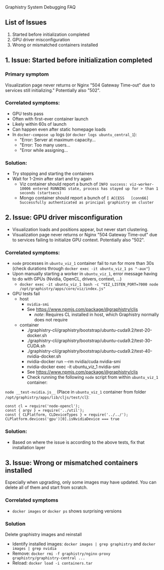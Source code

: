 Graphistry System Debugging FAQ

## List of Issues

1. Started before initialization completed
2. GPU driver misconfiguration
3. Wrong or mismatched containers installed


## 1. Issue: Started before initialization completed

### Primary symptom
Visualization page never returns or Nginx "504 Gateway Time-out" due to services still initializing." Potentially  also "502".

### Correlated symptoms:
* GPU tests pass  
* Often with first-ever container launch
* Likely within 60s of launch
* Can happen even after static homepage loads
* In `docker-compose up` logs (or `docker logs ubuntu_central_1`):
  * "Error: Server at maximum capacity...
  * "Error: Too many users...
  * "Error while assigning...


### Solution:
* Try stopping and starting the containers
* Wait for 1-2min after start and try again
  * Viz container should report a bunch of `INFO success: viz-worker-10006 entered RUNNING state, process has stayed up for > than 1 seconds (startsecs)`
  * Mongo container should report a bunch of `I ACCESS   [conn66] Successfully authenticated as principal graphistry on cluster`


## 2. Issue: GPU driver misconfiguration

* Visualization loads and positions appear, but never start clustering.
* Visualization page never returns or Nginx "504 Gateway Time-out" due to services failing to initialize GPU context. Potentially also "502".

### Correlated symptoms:
* `node` processes in `ubuntu_viz_1` container fail to run for more than 30s (check durations through `docker exec -it ubuntu_viz_1 ps "-aux"`)
* Upon manually starting a worker in `ubuntu_viz_1`, error message having to do with GPUs (Nvidia, OpenCL, drivers, context, ...)
  * `docker exec -it ubuntu_viz_1 bash -c "VIZ_LISTEN_PORT=7000 node /opt/graphistry/apps/core/viz/index.js"`
* GPU tests fail
  * host
    * `nvidia-smi`
    * See https://www.npmjs.com/package/@graphistry/cljs    
      * _note_: Requires CL installed in host, which Graphistry normally does not require
  * container
    * ./graphistry-cli/graphistry/bootstrap/ubuntu-cuda9.2/test-20-docker.sh 
    * ./graphistry-cli/graphistry/bootstrap/ubuntu-cuda9.2/test-30-CUDA.sh 
    * ./graphistry-cli/graphistry/bootstrap/ubuntu-cuda9.2/test-40-nvidia-docker.sh
    * nvidia-docker run --rm nvidia/cuda nvidia-smi
    * nvidia-docker exec -it ubuntu_viz_1 nvidia-smi
    * See https://www.npmjs.com/package/@graphistry/cljs
    * Check running the following `node` script from within `ubuntu_viz_1` container:

`node __test-nvidia.js__` 
(Place in `ubuntu_viz_1` container from folder `/opt/graphistry/apps/lib/cljs/test/cl`):
```
const cl = require('node-opencl');
const { argv } = require('../util');
const { CLPlatform, CLDeviceTypes } = require('../../');
CLPlatform.devices('gpu')[0].isNvidiaDevice === true
```


### Solution:
* Based on where the issue is according to the above tests, fix that installation layer

## 3. Issue: Wrong or mismatched containers installed

Especially when upgrading, only some images may have updated. You can delete all of them and start from scratch.

### Correlated symptoms
* `docker images` or `docker ps` shows surprising versions

### Solution

Delete graphistry images and reinstall
* Identify installed images: `docker images | grep graphistry` and `docker images | grep nvidia`
* Remove: `docker rmi -f graphistry/nginx-proxy graphistry/graphistry-central ...`
* Reload: `docker load -i containers.tar`




